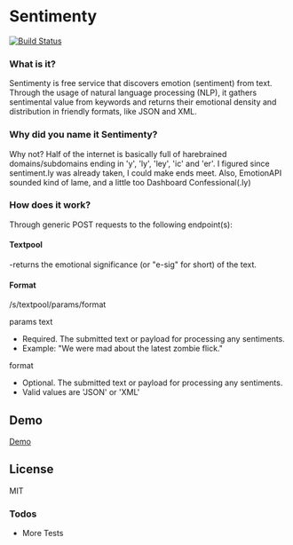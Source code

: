 # Sentimenty
[![Build Status](https://travis-ci.org/johnmaster208/sentimenty.svg?branch=master)](https://travis-ci.org/johnmaster208/sentimenty)
### What is it?
Sentimenty is free service that discovers emotion (sentiment) from text. Through the usage of natural language processing (NLP), it gathers sentimental value from keywords and returns their emotional density and distribution in friendly formats, like JSON and XML.

### Why did you name it Sentimenty?
Why not? Half of the internet is basically full of harebrained domains/subdomains ending in 'y', 'ly', 'ley', 'ic' and 'er'. I figured since sentiment.ly was already taken, I could make ends meet. Also, EmotionAPI sounded kind of lame, and a little too Dashboard Confessional(.ly)

### How does it work?
Through generic POST requests to the following endpoint(s):

#### Textpool
-returns the emotional significance (or "e-sig" for short) of the text.

#### Format
/s/textpool/params/format

params
text

- Required. The submitted text or payload for processing any sentiments. 
- Example: "We were mad about the latest zombie flick."

format

- Optional. The submitted text or payload for processing any sentiments. 
- Valid values are 'JSON' or 'XML'

## Demo
[Demo](http://http://herokuapp.sentimenty.com/)

License
----
MIT

### Todos
 - More Tests



